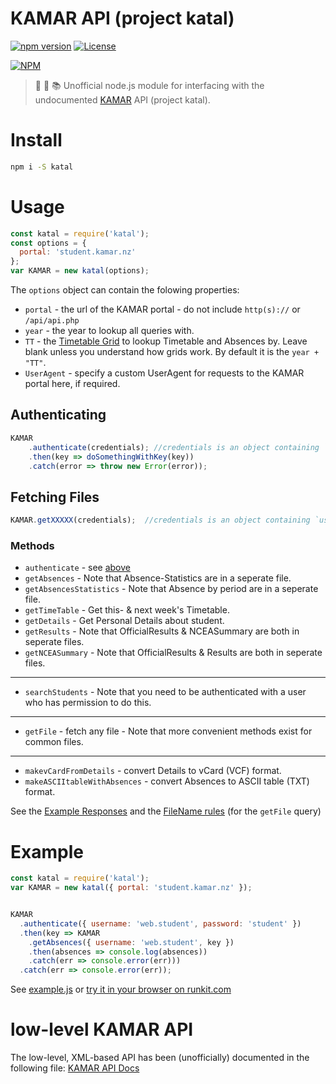 # KAMAR API (project katal)
[![npm version](https://badge.fury.io/js/katal.svg)](https://badge.fury.io/js/katal)
[![License](https://img.shields.io/badge/license-MIT-yellow.svg?style=flat)](LICENSE)

[![NPM](https://nodei.co/npm/katal.png)](https://npmjs.org/package/katal)

> :school: :school_satchel: :books: Unofficial node.js module for interfacing with the undocumented [KAMAR](http://kamar.nz) API (project katal).

# Install

```sh
npm i -S katal
```

# Usage

```js
const katal = require('katal');
const options = {
  portal: 'student.kamar.nz'
};
var KAMAR = new katal(options);
```
The `options` object can contain the folowing properties: 
 - `portal` - the url of the KAMAR portal - do not include `http(s)://` or `/api/api.php`
 - `year` - the year to lookup all queries with.
 - `TT` - the [Timetable Grid](https://www.kamar.nz/103835) to lookup Timetable and Absences by. Leave blank unless you understand how grids work. By default it is the `year + "TT"`.
 - `UserAgent` - specify a custom UserAgent for requests to the KAMAR portal here, if required.

## Authenticating
```js
KAMAR
    .authenticate(credentials); //credentials is an object containing `username` and `password`.
    .then(key => doSomethingWithKey(key))
    .catch(error => throw new Error(error));
```   



## Fetching Files
```js
KAMAR.getXXXXX(credentials);  //credentials is an object containing `username` and `key`.
```

### Methods
 - `authenticate` -  see [above](#Authenticating)
 - `getAbsences` - Note that Absence-Statistics are in a seperate file.
 - `getAbsencesStatistics` - Note that Absence by period are in a seperate file.
 - `getTimeTable` - Get this- & next week's Timetable.
 - `getDetails` - Get Personal Details about student.
 - `getResults` - Note that OfficialResults & NCEASummary are both in seperate files.
 - `getNCEASummary` - Note that OfficialResults & Results are both in seperate files.
 - -----
 - `searchStudents` - Note that you need to be authenticated with a user who has permission to do this.
 - -----
 - `getFile` - fetch any file - Note that more convenient methods exist for common files.
 - -----
 - `makevCardFromDetails` - convert Details to vCard (VCF) format.
 - `makeASCIItableWithAbsences` - convert Absences to ASCII table (TXT) format.

See the [Example Responses](Examples) and the [FileName rules](api.md#4-get-more-stuff) (for the `getFile` query)

# Example

```js    
const katal = require('katal');
var KAMAR = new katal({ portal: 'student.kamar.nz' });


KAMAR
  .authenticate({ username: 'web.student', password: 'student' })
  .then(key => KAMAR
    .getAbsences({ username: 'web.student', key })
    .then(absences => console.log(absences))
    .catch(err => console.error(err)))
  .catch(err => console.error(err));
```
See [example.js](example.js) or [try it in your browser on runkit.com](https://runkit.com/npm/katal)

# low-level KAMAR API

The low-level, XML-based API has been (unofficially) documented in the following file: [KAMAR API Docs](api.md)